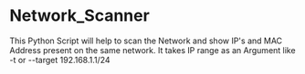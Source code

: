# Network_Scanner
This Python Script will help to scan the Network and show IP's and MAC Address present on the same network.
It takes IP range as an Argument like -t or --target 192.168.1.1/24
